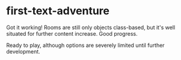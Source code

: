 # first-text-adventure
Got it working! Rooms are still only objects class-based, but it's well situated for further content increase. Good progress.

Ready to play, although options are severely limited until further development.
